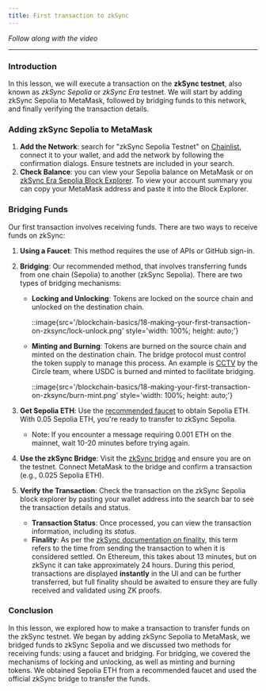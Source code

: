 ```yaml
---
title: First transaction to zkSync
---
```


_Follow along with the video_

---

### Introduction

In this lesson, we will execute a transaction on the **zkSync testnet**, also known as _zkSync Sepolia_ or _zkSync Era_ testnet. We will start by adding zkSync Sepolia to MetaMask, followed by bridging funds to this network, and finally verifying the transaction details.

### Adding zkSync Sepolia to MetaMask

1. **Add the Network**: search for "zkSync Sepolia Testnet" on [Chainlist](https://chainlist.org/), connect it to your wallet, and add the network by following the confirmation dialogs. Ensure testnets are included in your search.
2. **Check Balance**: you can view your Sepolia balance on MetaMask or on [zkSync Era Sepolia Block Explorer](https://sepolia.explorer.zksync.io/). To view your account summary you can copy your MetaMask address and paste it into the Block Explorer.

### Bridging Funds

Our first transaction involves receiving funds. There are two ways to receive funds on zkSync:

1. **Using a Faucet**: This method requires the use of APIs or GitHub sign-in.
2. **Bridging**: Our recommended method, that involves transferring funds from one chain (Sepolia) to another (zkSync Sepolia). There are two types of bridging mechanisms:

   - **Locking and Unlocking**: Tokens are locked on the source chain and unlocked on the destination chain.

     ::image{src='/blockchain-basics/18-making-your-first-transaction-on-zksync/lock-unlock.png' style='width: 100%; height: auto;'}

   - **Minting and Burning**: Tokens are burned on the source chain and minted on the destination chain. The bridge protocol must control the token supply to manage this process. An example is [CCTV](https://www.circle.com/en/cross-chain-transfer-protocol) by the Circle team, where USDC is burned and minted to facilitate bridging.

     ::image{src='/blockchain-basics/18-making-your-first-transaction-on-zksync/burn-mint.png' style='width: 100%; height: auto;'}

3. **Get Sepolia ETH**: Use the [recommended faucet](https://cloud.google.com/application/web3/faucet/ethereum/sepolia) to obtain Sepolia ETH. With 0.05 Sepolia ETH, you're ready to transfer to zkSync Sepolia.

   - Note: If you encounter a message requiring 0.001 ETH on the mainnet, wait 10-20 minutes before trying again.

4. **Use the zkSync Bridge**: Visit the [zkSync bridge](https://portal.zksync.io/bridge) and ensure you are on the testnet. Connect MetaMask to the bridge and confirm a transaction (e.g., 0.025 Sepolia ETH).
5. **Verify the Transaction**: Check the transaction on the zkSync Sepolia block explorer by pasting your wallet address into the search bar to see the transaction details and status.
   - **Transaction Status**: Once processed, you can view the transaction information, including its _status_.
   - **Finality**: As per the [zkSync documentation on finality](https://docs.zksync.io/zk-stack/concepts/finality), this term refers to the time from sending the transaction to when it is considered settled. On Ethereum, this takes about 13 minutes, but on zkSync it can take approximately 24 hours.
     During this period, transactions are displayed **instantly** in the UI and can be further transferred, but full finality should be awaited to ensure they are fully received and validated using ZK proofs.

### Conclusion

In this lesson, we explored how to make a transaction to transfer funds on the zkSync testnet. We began by adding zkSync Sepolia to MetaMask, we bridged funds to zkSync Sepolia and we discussed two methods for receiving funds: using a faucet and bridging. For bridging, we covered the mechanisms of locking and unlocking, as well as minting and burning tokens. We obtained Sepolia ETH from a recommended faucet and used the official zkSync bridge to transfer the funds.
